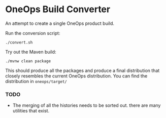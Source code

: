 # OneOps Build Converter

An attempt to create a single OneOps product build.

Run the conversion script:

```
./convert.sh
```

Try out the Maven build:

```
./mvnw clean package
```

This should produce all the packages and produce a final distribution that closely resembles the current OneOps distribution. You can find the distribution in `oneops/target/`

### TODO

- The merging of all the histories needs to be sorted out. there are many utilities that exist.
